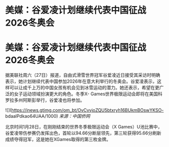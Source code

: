 # 美媒：谷爱凌计划继续代表中国征战2026冬奥会

# 美媒：谷爱凌计划继续代表中国征战2026冬奥会

据美联社周六（27日）报道，自由式滑雪世界冠军谷爱凌近日接受其采访时明确表示，她计划继续代表中国参加2026年在意大利举行的冬奥会。谷爱凌表示，这样可以让成千上万的中国女孩有机会见到冰雪运动的潜力。她还表示，希望在更广泛的女子运动领域扮演更大的角色。冬季X-
Games世界极限运动会即将在美国科罗拉多州阿斯彭举行，谷爱凌也将参加。

![](https://inews.gtimg.com/om_bt/OvCvvjoZQU5btxryh16BUkmBOswYKSO-
bdaalPdkao64UAA/1000) _来源：中国侨网_

北京时间1月28日，在刚刚结束的世界冬季极限运动会（X
Games）U池比赛中，谷爱凌带伤参赛仍发挥出色，首轮以94.66分断层领先，第三轮获得95.66分刷新成绩夺得冠军，这是她在XGames取得的第三枚金牌。

